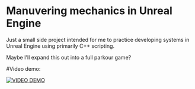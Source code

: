 # Manuvering mechanics in Unreal Engine
Just a small side project intended for me to practice developing systems in Unreal Engine using primarily C++ scripting. 

Maybe I'll expand this out into a full parkour game?

#Video demo:

[![VIDEO DEMO](https://img.youtube.com/vi/iNyLRhJRcp0/0.jpg)](https://www.youtube.com/watch?v=iNyLRhJRcp0)
